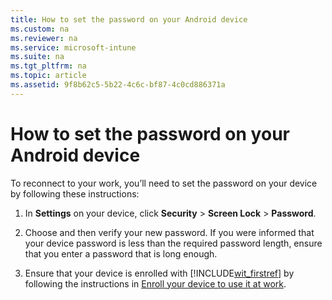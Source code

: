 ```yaml
---
title: How to set the password on your Android device
ms.custom: na
ms.reviewer: na
ms.service: microsoft-intune
ms.suite: na
ms.tgt_pltfrm: na
ms.topic: article
ms.assetid: 9f8b62c5-5b22-4c6c-bf87-4c0cd886371a
---
```

# How to set the password on your Android device
To reconnect to your work, you’ll need to set the password on your device by following these instructions:

1.  In **Settings** on your device, click **Security** &gt; **Screen Lock** &gt; **Password**.

2.  Choose and then verify your new password. If you were informed that your device password is less than the required password length, ensure that you enter a password that is long enough.

3.  Ensure that your device is enrolled with [!INCLUDE[wit_firstref](../Token/wit_firstref_md.md)] by following the instructions in [Enroll your device to use it at work](http://go.microsoft.com/fwlink/?LinkId=519071).

